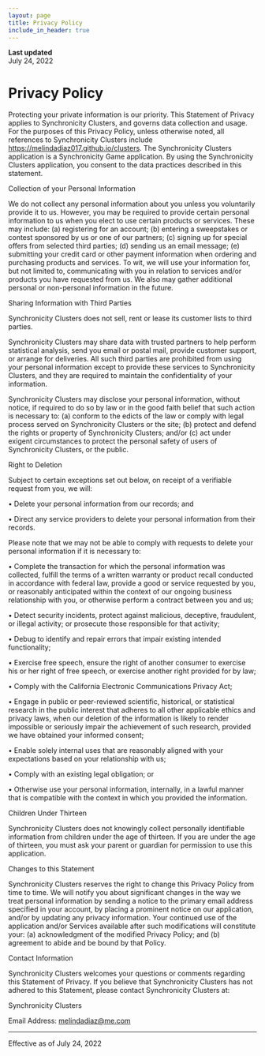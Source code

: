 ```yaml
---
layout: page
title: Privacy Policy
include_in_header: true
---
```


**Last updated**  
July 24, 2022

# Privacy Policy
Protecting your private information is our priority. This Statement of Privacy applies to Synchronicity Clusters, and governs data collection and usage. For the purposes of this Privacy Policy, unless otherwise noted, all references to Synchronicity Clusters include https://melindadiaz017.github.io/clusters. The Synchronicity Clusters application is a Synchronicity Game application. By using the Synchronicity Clusters application, you consent to the data practices described in this statement.

 

Collection of your Personal Information

We do not collect any personal information about you unless you voluntarily provide it to us. However, you may be required to provide certain personal information to us when you elect to use certain products or services. These may include: (a) registering for an account; (b) entering a sweepstakes or contest sponsored by us or one of our partners; (c) signing up for special offers from selected third parties; (d) sending us an email message; (e) submitting your credit card or other payment information when ordering and purchasing products and services. To wit, we will use your information for, but not limited to, communicating with you in relation to services and/or products you have requested from us. We also may gather additional personal or non-personal information in the future.

 

Sharing Information with Third Parties

Synchronicity Clusters does not sell, rent or lease its customer lists to third parties.

 

Synchronicity Clusters may share data with trusted partners to help perform statistical analysis, send you email or postal mail, provide customer support, or arrange for deliveries. All such third parties are prohibited from using your personal information except to provide these services to Synchronicity Clusters, and they are required to maintain the confidentiality of your information.

 

Synchronicity Clusters may disclose your personal information, without notice, if required to do so by law or in the good faith belief that such action is necessary to: (a) conform to the edicts of the law or comply with legal process served on Synchronicity Clusters or the site; (b) protect and defend the rights or property of Synchronicity Clusters; and/or (c) act under exigent circumstances to protect the personal safety of users of Synchronicity Clusters, or the public.

 

Right to Deletion

Subject to certain exceptions set out below, on receipt of a verifiable request from you, we will:

 

 
•	Delete your personal information from our records; and
 

 

 
•	Direct any service providers to delete your personal information from their records.
 

 

Please note that we may not be able to comply with requests to delete your personal information if it is necessary to:

 

 
•	Complete the transaction for which the personal information was collected, fulfill the terms of a written warranty or product recall conducted in accordance with federal law, provide a good or service requested by you, or reasonably anticipated within the context of our ongoing business relationship with you, or otherwise perform a contract between you and us;
 

 

 
•	Detect security incidents, protect against malicious, deceptive, fraudulent, or illegal activity; or prosecute those responsible for that activity;
 

 

 
•	Debug to identify and repair errors that impair existing intended functionality;
 

 

 
•	Exercise free speech, ensure the right of another consumer to exercise his or her right of free speech, or exercise another right provided for by law;
 

 

 
•	Comply with the California Electronic Communications Privacy Act;
 

 

 
•	Engage in public or peer-reviewed scientific, historical, or statistical research in the public interest that adheres to all other applicable ethics and privacy laws, when our deletion of the information is likely to render impossible or seriously impair the achievement of such research, provided we have obtained your informed consent;
 

 

 
•	Enable solely internal uses that are reasonably aligned with your expectations based on your relationship with us;
 

 

 
•	Comply with an existing legal obligation; or
 

 

 
•	Otherwise use your personal information, internally, in a lawful manner that is compatible with the context in which you provided the information.
 

 

Children Under Thirteen

Synchronicity Clusters does not knowingly collect personally identifiable information from children under the age of thirteen. If you are under the age of thirteen, you must ask your parent or guardian for permission to use this application.

 

Changes to this Statement

Synchronicity Clusters reserves the right to change this Privacy Policy from time to time. We will notify you about significant changes in the way we treat personal information by sending a notice to the primary email address specified in your account, by placing a prominent notice on our application, and/or by updating any privacy information. Your continued use of the application and/or Services available after such modifications will constitute your: (a) acknowledgment of the modified Privacy Policy; and (b) agreement to abide and be bound by that Policy.

 

Contact Information

Synchronicity Clusters welcomes your questions or comments regarding this Statement of Privacy. If you believe that Synchronicity Clusters has not adhered to this Statement, please contact Synchronicity Clusters at:

 

Synchronicity Clusters

 
Email Address: melindadiaz@me.com

_________________



Effective as of July 24, 2022